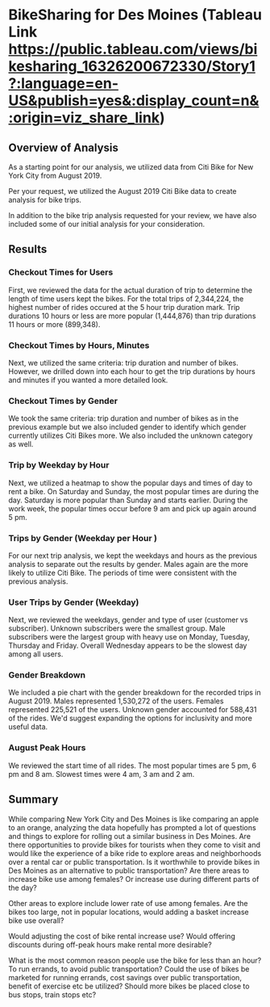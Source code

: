 # BikeSharing for Des Moines (Tableau Link https://public.tableau.com/views/bikesharing_16326200672330/Story1?:language=en-US&publish=yes&:display_count=n&:origin=viz_share_link) 

## Overview of Analysis
As a starting point for our analysis, we utilized data from Citi Bike for New York City from August 2019.

Per your request, we utilized the August 2019 Citi Bike data to create analysis for bike trips. 

In addition to the bike trip analysis requested for your review, we have also included some of our initial analysis for your consideration.

## Results
### Checkout Times for Users
First, we reviewed the data for the actual duration of trip to determine the length of time users kept the bikes. For the total trips of 2,344,224, the highest number of rides occured at the 5 hour trip duration mark. Trip durations 10 hours or less are more popular (1,444,876) than trip durations 11 hours or more (899,348). 

### Checkout Times by Hours, Minutes
Next, we utilized the same criteria: trip duration and number of bikes. However, we drilled down into each hour to get the trip durations by hours and minutes if you wanted a more detailed look.

### Checkout Times by Gender
We took the same criteria: trip duration and number of bikes as in the previous example but we also included gender to identify which gender currently utilizes Citi Bikes more. We also included the unknown category as well. 

### Trip by Weekday by Hour
Next, we utilized a heatmap to show the popular days and times of day to rent a bike. On Saturday and Sunday, the most popular times are during the day. Saturday is more popular than Sunday and starts earlier. During the work week, the popular times occur before 9 am and pick up again around 5 pm.  

### Trips by Gender (Weekday per Hour )
For our next trip analysis, we kept the weekdays and hours as the previous analysis to separate out the results by gender. Males again are the more likely to utilize Citi Bike. The periods of time were consistent with the previous analysis.

### User Trips by Gender (Weekday)
Next, we reviewed the weekdays, gender and type of user (customer vs subscriber). Unknown subscribers were the smallest group. Male subscribers were the largest group with heavy use on Monday, Tuesday, Thursday and Friday. Overall Wednesday appears to be the slowest day among all users. 

### Gender Breakdown
We included a pie chart with the gender breakdown for the recorded trips in August 2019. Males represented 1,530,272 of the users. Females represented 225,521 of the users. Unknown gender accounted for 588,431 of the rides. We'd suggest expanding the options for inclusivity and more useful data.

### August Peak Hours	
We reviewed the start time of all rides. The most popular times are 5 pm, 6 pm and 8 am. Slowest times were 4 am, 3 am and 2 am. 

## Summary
While comparing New York City and Des Moines is like comparing an apple to an orange, analyzing the data hopefully has prompted a lot of questions and things to explore for rolling out a similar business in Des Moines. Are there opportunities to provide bikes for tourists when they come to visit and would like the experience of a bike ride to explore areas and neighborhoods over a rental car or public transportation. Is it worthwhile to provide bikes in Des Moines as an alternative to public transportation? Are there areas to increase bike use among females? Or increase use during different parts of the day? 

Other areas to explore include lower rate of use among females. Are the bikes too large, not in popular locations, would adding a basket increase bike use overall? 

Would adjusting the cost of bike rental increase use? Would offering discounts during off-peak hours make rental more desirable? 

What is the most common reason people use the bike for less than an hour? To run errands, to avoid public transportation? Could the use of bikes be marketed for running errands, cost savings over public transportation, benefit of exercise etc be utilized? Should more bikes be placed close to bus stops, train stops etc? 
